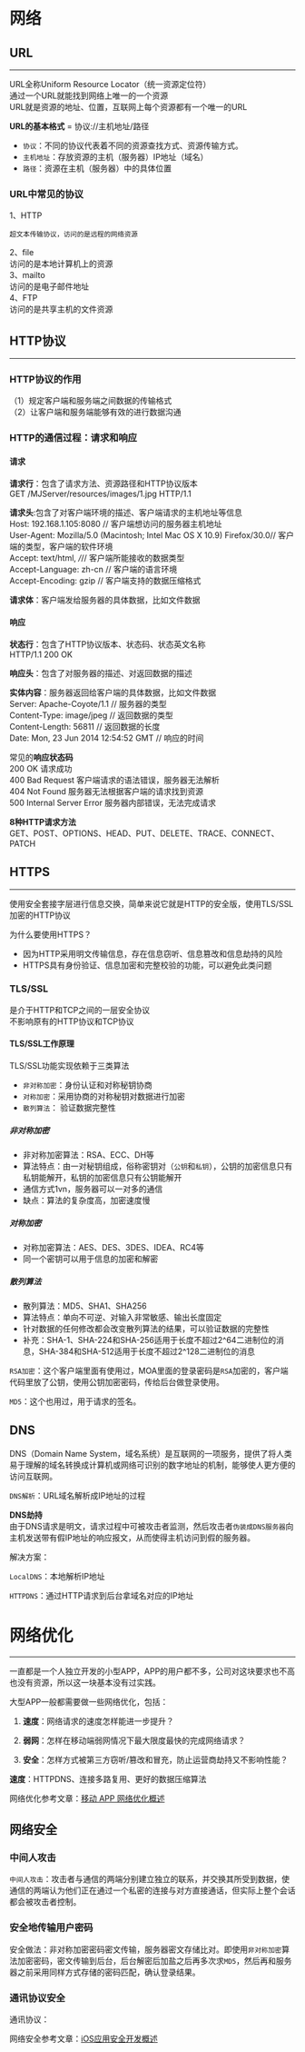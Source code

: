 # 网络

## URL

---

URL全称Uniform Resource Locator（统一资源定位符）  
通过一个URL就能找到网络上唯一的一个资源  
URL就是资源的地址、位置，互联网上每个资源都有一个唯一的URL

**URL的基本格式** = 协议://主机地址/路径

* `协议`：不同的协议代表着不同的资源查找方式、资源传输方式。
* `主机地址`：存放资源的主机（服务器）IP地址（域名）
* `路径`：资源在主机（服务器）中的具体位置

### URL中常见的协议

1、HTTP

```
超文本传输协议，访问的是远程的网络资源  
```

2、file  
    访问的是本地计算机上的资源  
3、mailto  
    访问的是电子邮件地址  
4、FTP  
    访问的是共享主机的文件资源

## 

## HTTP协议

---

### HTTP协议的作用

（1）规定客户端和服务端之间数据的传输格式  
（2）让客户端和服务端能够有效的进行数据沟通

### HTTP的通信过程：请求和响应

#### 请求

**请求行**：包含了请求方法、资源路径和HTTP协议版本  
GET /MJServer/resources/images/1.jpg HTTP/1.1

**请求头**:包含了对客户端环境的描述、客户端请求的主机地址等信息  
Host: 192.168.1.105:8080 // 客户端想访问的服务器主机地址  
User-Agent: Mozilla/5.0 \(Macintosh; Intel Mac OS X 10.9\) Firefox/30.0// 客户端的类型，客户端的软件环境  
Accept: text/html, _/_// 客户端所能接收的数据类型  
Accept-Language: zh-cn // 客户端的语言环境  
Accept-Encoding: gzip // 客户端支持的数据压缩格式

**请求体**：客户端发给服务器的具体数据，比如文件数据

#### 响应

**状态行**：包含了HTTP协议版本、状态码、状态英文名称  
HTTP/1.1 200 OK

**响应头**：包含了对服务器的描述、对返回数据的描述

**实体内容**：服务器返回给客户端的具体数据，比如文件数据  
Server: Apache-Coyote/1.1 // 服务器的类型  
Content-Type: image/jpeg // 返回数据的类型  
Content-Length: 56811 // 返回数据的长度  
Date: Mon, 23 Jun 2014 12:54:52 GMT // 响应的时间

常见的**响应状态码**  
200      OK                                 请求成功  
400      Bad Request                 客户端请求的语法错误，服务器无法解析  
404      Not Found                     服务器无法根据客户端的请求找到资源  
500      Internal Server Error     服务器内部错误，无法完成请求

**8种HTTP请求方法**  
GET、POST、OPTIONS、HEAD、PUT、DELETE、TRACE、CONNECT、PATCH

## HTTPS

---

使用安全套接字层进行信息交换，简单来说它就是HTTP的安全版，使用TLS/SSL加密的HTTP协议

为什么要使用HTTPS？

* 因为HTTP采用明文传输信息，存在信息窃听、信息篡改和信息劫持的风险
* HTTPS具有身份验证、信息加密和完整校验的功能，可以避免此类问题

### TLS/SSL

是介于HTTP和TCP之间的一层安全协议  
不影响原有的HTTP协议和TCP协议

#### TLS/SSL工作原理

TLS/SSL功能实现依赖于三类算法

* `非对称加密`：身份认证和对称秘钥协商
* `对称加密`：采用协商的对称秘钥对数据进行加密
* `散列算法`： 验证数据完整性

##### 非对称加密

* 非对称加密算法：RSA、ECC、DH等
* 算法特点：由一对秘钥组成，俗称密钥对（`公钥`和`私钥`），公钥的加密信息只有私钥能解开，私钥的加密信息只有公钥能解开
* 通信方式1vn，服务器可以一对多的通信
* 缺点：算法的复杂度高，加密速度慢

##### 对称加密

* 对称加密算法：AES、DES、3DES、IDEA、RC4等
* 同一个密钥可以用于信息的加密和解密

##### 散列算法

* 散列算法：MD5、SHA1、SHA256
* 算法特点：单向不可逆、对输入非常敏感、输出长度固定
* 针对数据的任何修改都会改变散列算法的结果，可以验证数据的完整性
* 补充：SHA-1、SHA-224和SHA-256适用于长度不超过2\^64二进制位的消息，SHA-384和SHA-512适用于长度不超过2^128二进制位的消息

`RSA加密`：这个客户端里面有使用过，MOA里面的登录密码是`RSA`加密的，客户端代码里放了公钥，使用公钥加密密码，传给后台做登录使用。

`MD5`：这个也用过，用于请求的签名。

## DNS

DNS（Domain Name System，域名系统）是互联网的一项服务，提供了将人类易于理解的域名转换成计算机或网络可识别的数字地址的机制，能够使人更方便的访问互联网。

`DNS解析`：URL域名解析成IP地址的过程

**DNS劫持**  
由于DNS请求是明文，请求过程中可被攻击者监测，然后攻击者`伪装成DNS服务器`向主机发送带有假IP地址的响应报文，从而使得主机访问到假的服务器。

解决方案：

`LocalDNS`：本地解析IP地址

`HTTPDNS`：通过HTTP请求到后台拿域名对应的IP地址

# 

# 网络优化

---

一直都是一个人独立开发的小型APP，APP的用户都不多，公司对这块要求也不高也没有资源，所以这一块基本没有过实践。

大型APP一般都需要做一些网络优化，包括：

1. **速度**：网络请求的速度怎样能进一步提升？

2. **弱网**：怎样在移动端弱网情况下最大限度最快的完成网络请求？

3. **安全**：怎样方式被第三方窃听/篡改和冒充，防止运营商劫持又不影响性能？

**速度**：HTTPDNS、连接多路复用、更好的数据压缩算法

网络优化参考文章：[移动 APP 网络优化概述](https://blog.cnbang.net/tech/3531/)

## 

## 网络安全

### 中间人攻击

`中间人攻击`：攻击者与通信的两端分别建立独立的联系，并交换其所受到数据，使通信的两端认为他们正在通过一个私密的连接与对方直接通话，但实际上整个会话都会被攻击者控制。

### 安全地传输用户密码

安全做法：非对称加密密码密文传输，服务器密文存储比对。即使用`非对称加密`算法加密密码，密文传输到后台，后台解密后加盐之后再多次求`MD5`，然后再和服务器之前采用同样方式存储的密码匹配，确认登录结果。

### 通讯协议安全

通讯协议：





网络安全参考文章：[iOS应用安全开发概述](http://blog.devtang.com/2014/05/08/ios-security-dev-overview/)



## 



